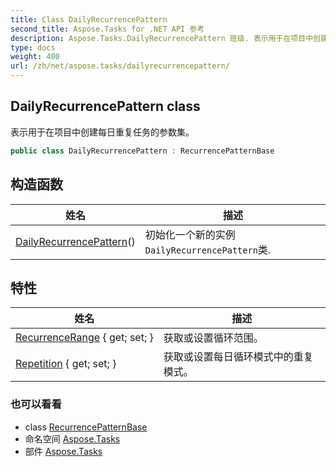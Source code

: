 ```yaml
---
title: Class DailyRecurrencePattern
second_title: Aspose.Tasks for .NET API 参考
description: Aspose.Tasks.DailyRecurrencePattern 班级. 表示用于在项目中创建每日重复任务的参数集
type: docs
weight: 400
url: /zh/net/aspose.tasks/dailyrecurrencepattern/
---
```

## DailyRecurrencePattern class

表示用于在项目中创建每日重复任务的参数集。

```csharp
public class DailyRecurrencePattern : RecurrencePatternBase
```

## 构造函数

| 姓名 | 描述 |
| --- | --- |
| [DailyRecurrencePattern](dailyrecurrencepattern/)() | 初始化一个新的实例`DailyRecurrencePattern`类. |

## 特性

| 姓名 | 描述 |
| --- | --- |
| [RecurrenceRange](../../aspose.tasks/recurrencepatternbase/recurrencerange/) { get; set; } | 获取或设置循环范围。 |
| [Repetition](../../aspose.tasks/dailyrecurrencepattern/repetition/) { get; set; } | 获取或设置每日循环模式中的重复模式。 |

### 也可以看看

* class [RecurrencePatternBase](../recurrencepatternbase/)
* 命名空间 [Aspose.Tasks](../../aspose.tasks/)
* 部件 [Aspose.Tasks](../../)


